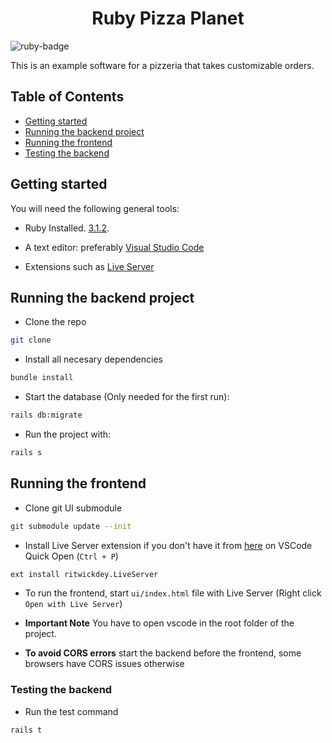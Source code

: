 <h1 align="center"> Ruby Pizza Planet </h1>

![ruby-badge](https://img.shields.io/badge/ruby-%252314354C.svg?style=for-the-badge&logo=ruby&logoColor=white)

This is an example software for a pizzeria that takes customizable orders.

## Table of Contents

- [Getting started](#getting-started)
- [Running the backend project](#running-the-backend-project)
- [Running the frontend](#running-the-frontend)
- [Testing the backend](#testing-the-backend)

## Getting started

You will need the following general tools:

- Ruby Installed. [3.1.2](https://www.ruby-lang.org/en/documentation/installation/).

- A text editor: preferably [Visual Studio Code](https://code.visualstudio.com/download)

- Extensions such as [Live Server](https://marketplace.visualstudio.com/items?itemName=ritwickdey.LiveServer)

## Running the backend project

- Clone the repo

```bash
git clone 
```

- Install all necesary dependencies

```bash
bundle install
```

- Start the database (Only needed for the first run):

```bash
rails db:migrate
```

- Run the project with:

```bash
rails s
```

## Running the frontend

- Clone git UI submodule

```bash
git submodule update --init
```

- Install Live Server extension if you don't have it from [here](https://marketplace.visualstudio.com/items?itemName=ritwickdey.LiveServer) on VSCode Quick Open (`Ctrl + P`)

```bash
ext install ritwickdey.LiveServer
```

- To run the frontend, start `ui/index.html` file with Live Server (Right click `Open with Live Server`)

- **Important Note** You have to open vscode in the root folder of the project.

- **To avoid CORS errors** start the backend before the frontend, some browsers have CORS issues otherwise

### Testing the backend

- Run the test command

```bash
rails t
```
